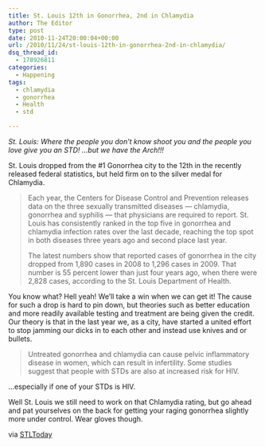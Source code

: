 ```yaml
---
title: St. Louis 12th in Gonorrhea, 2nd in Chlamydia
author: The Editor
type: post
date: 2010-11-24T20:00:04+00:00
url: /2010/11/24/st-louis-12th-in-gonorrhea-2nd-in-chlamydia/
dsq_thread_id:
  - 178926811
categories:
  - Happening
tags:
  - chlamydia
  - gonorrhea
  - Health
  - std

---
```

_[<img class="alignright size-full wp-image-8010" title="lindsay_lohan" src="http://media.punchingkitty.com/wordpress/2010/11/lindsay_lohan.gif?filter=resize&w=250" alt="" />][1]St. Louis: Where the people you don&#8217;t know shoot you and the people you love give you an STD! &#8230;but we have the Arch!!!_

St. Louis dropped from the #1 Gonorrhea city to the 12th in the recently released federal statistics, but held firm on to the silver medal for Chlamydia.

> Each year, the Centers for Disease Control and Prevention releases data on the three sexually transmitted diseases — chlamydia, gonorrhea and syphilis — that physicians are required to report. St. Louis has consistently ranked in the top five in gonorrhea and chlamydia infection rates over the last decade, reaching the top spot in both diseases three years ago and second place last year.
> 
> The latest numbers show that reported cases of gonorrhea in the city dropped from 1,890 cases in 2008 to 1,296 cases in 2009. That number is 55 percent lower than just four years ago, when there were 2,828 cases, according to the St. Louis Department of Health.

You know what? Hell yeah! We&#8217;ll take a win when we can get it! The cause for such a drop is hard to pin down, but theories such as better education and more readily available testing and treatment are being given the credit. Our theory is that in the last year we, as a city, have started a united effort to stop jamming our dicks in to each other and instead use knives and or bullets.

> Untreated gonorrhea and chlamydia can cause pelvic inflammatory disease in women, which can result in infertility. Some studies suggest that people with STDs are also at increased risk for HIV.

&#8230;especially if one of your STDs is HIV.

Well St. Louis we still need to work on that Chlamydia rating, but go ahead and pat yourselves on the back for getting your raging gonorrhea slightly more under control. Wear gloves though.

via <a href="http://www.stltoday.com/news/local/metro/article_1b1c3a8c-d13f-5119-9d50-dd84c55e2ba0.html" target="_blank">STLToday</a>

 [1]: http://media.punchingkitty.com/wordpress/2010/11/lindsay_lohan.gif